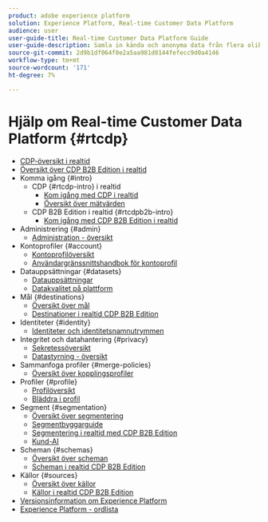 ```yaml
---
product: adobe experience platform
solution: Experience Platform, Real-time Customer Data Platform
audience: user
user-guide-title: Real-time Customer Data Platform Guide
user-guide-description: Samla in kända och anonyma data från flera olika källor för att skapa kundprofiler, skapa målgruppssegment utifrån dessa profiler och aktivera dessa segment för tredjepartsdestinationer.
source-git-commit: 2d9b1df064f0e2a5aa981d0144fefecc9d0a4146
workflow-type: tm+mt
source-wordcount: '171'
ht-degree: 7%

---
```



# Hjälp om Real-time Customer Data Platform {#rtcdp}

* [CDP-översikt i realtid](overview.md)
* [Översikt över CDP B2B Edition i realtid](b2b-overview.md)
* Komma igång {#intro}
   * CDP {#rtcdp-intro} i realtid
      * [Kom igång med CDP i realtid](get-started.md)
      * [Översikt över mätvärden](home-page-dashboards.md)
   * CDP B2B Edition i realtid {#rtcdpb2b-intro}
      * [Kom igång med CDP B2B Edition i realtid](./b2b-use-case.md)
* Administrering {#admin}
   * [Administration - översikt](administration/admin-overview.md)
* Kontoprofiler {#account}
   * [Kontoprofilöversikt](accounts/account-profile-overview.md)
   * [Användargränssnittshandbok för kontoprofil](accounts/account-profile-ui-guide.md)
* Datauppsättningar {#datasets}
   * [Datauppsättningar](datasets/dataset.md)
   * [Datakvalitet på plattform](datasets/data-quality.md)
* Mål {#destinations}
   * [Översikt över mål](destinations/overview.md)
   * [Destinationer i realtid CDP B2B Edition](destinations/b2b.md)
* Identiteter {#identity}
   * [Identiteter och identitetsnamnutrymmen](profile/identities-overview.md)
* Integritet och datahantering {#privacy}
   * [Sekretessöversikt](privacy/privacy-overview.md)
   * [Datastyrning - översikt](privacy/data-governance-overview.md)
* Sammanfoga profiler {#merge-policies}
   * [Översikt över kopplingsprofiler](profile/merge-policies.md)
* Profiler {#profile}
   * [Profilöversikt](profile/profile-overview.md)
   * [Bläddra i profil](profile/profile-browse.md)
* Segment {#segmentation}
   * [Översikt över segmentering](segmentation/segmentation-overview.md)
   * [Segmentbyggarguide](segmentation/segment-builder-guide.md)
   * [Segmentering i realtid med CDP B2B Edition](segmentation/b2b.md)
   * [Kund-AI](segmentation/customer-ai.md)
* Scheman {#schemas}
   * [Översikt över scheman](schemas/overview.md)
   * [Scheman i realtid CDP B2B Edition](schemas/b2b.md)
* Källor {#sources}
   * [Översikt över källor](sources/sources-overview.md)
   * [Källor i realtid CDP B2B Edition](sources/b2b.md)
* [Versionsinformation om Experience Platform](https://www.adobe.com/go/platform-release-notes-en)
* [Experience Platform - ordlista](https://www.adobe.com/go/platform-glossary-en)
